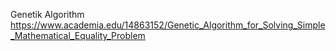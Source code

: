 Genetik Algorithm
https://www.academia.edu/14863152/Genetic_Algorithm_for_Solving_Simple_Mathematical_Equality_Problem
